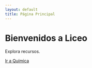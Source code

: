 ```yaml
---
layout: default
title: Página Principal
---
```

  <div class="container">
        <h1>Bienvenidos a Liceo</h1>
        <p>Explora recursos.</p>
        <div class="link-wrapper">
            <a class="button" href="/quimica">Ir a Química</a>
        </div>
    </div>